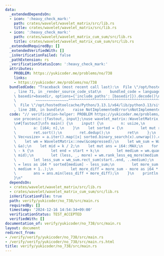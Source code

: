 ```yaml
---
data:
  _extendedDependsOn:
  - icon: ':heavy_check_mark:'
    path: crates/wavelet/wavelet_matrix/src/lib.rs
    title: crates/wavelet/wavelet_matrix/src/lib.rs
  - icon: ':heavy_check_mark:'
    path: crates/wavelet/wavelet_matrix_cum_sum/src/lib.rs
    title: crates/wavelet/wavelet_matrix_cum_sum/src/lib.rs
  _extendedRequiredBy: []
  _extendedVerifiedWith: []
  _isVerificationFailed: false
  _pathExtension: rs
  _verificationStatusIcon: ':heavy_check_mark:'
  attributes:
    PROBLEM: https://yukicoder.me/problems/no/738
    links:
    - https://yukicoder.me/problems/no/738
  bundledCode: "Traceback (most recent call last):\n  File \"/opt/hostedtoolcache/Python/3.13.1/x64/lib/python3.13/site-packages/onlinejudge_verify/documentation/build.py\"\
    , line 71, in _render_source_code_stat\n    bundled_code = language.bundle(stat.path,\
    \ basedir=basedir, options={'include_paths': [basedir]}).decode()\n          \
    \         ~~~~~~~~~~~~~~~^^^^^^^^^^^^^^^^^^^^^^^^^^^^^^^^^^^^^^^^^^^^^^^^^^^^^^^^^^^^^^^^^^\n\
    \  File \"/opt/hostedtoolcache/Python/3.13.1/x64/lib/python3.13/site-packages/onlinejudge_verify/languages/rust.py\"\
    , line 288, in bundle\n    raise NotImplementedError\nNotImplementedError\n"
  code: "// verification-helper: PROBLEM https://yukicoder.me/problems/no/738\n\n\
    use proconio::{fastout, input};\nuse wavelet_matrix::WaveletMatrix;\nuse wavelet_matrix_cum_sum::WaveletMatrixCumSum;\n\
    \n#[fastout]\nfn main() {\n    input! {\n        n: usize,\n        k: usize,\n\
    \        a: [i64; n],\n    }\n    let sorted = {\n        let mut ret = a.clone();\n\
    \        ret.sort();\n        ret.dedup();\n        ret\n    };\n    let compressed:\
    \ Vec<usize> = a.iter().map(|x| sorted.binary_search(x).unwrap()).collect();\n\
    \    let wm = WaveletMatrix::new(&compressed);\n    let wm_sum = WaveletMatrixCumSum::new(&compressed,\
    \ &a);\n    let mid = k / 2;\n    let mut ans = i64::MAX;\n    for start in 0..=n\
    \ - k {\n        let end = start + k;\n        let medium = wm.quantile(start..end,\
    \ mid);\n        let (less, _, more) = wm.rank_less_eq_more(medium, start..end);\n\
    \        let less_sum = wm_sum.rect_sum(start..end, ..medium);\n        let less_diff\
    \ = less as i64 * sorted[medium] - less_sum;\n        let more_sum = wm_sum.rect_sum(start..end,\
    \ medium + 1..);\n        let more_diff = more_sum - more as i64 * sorted[medium];\n\
    \        ans = ans.min(less_diff + more_diff);\n    }\n    println!(\"{}\", ans);\n\
    }\n"
  dependsOn:
  - crates/wavelet/wavelet_matrix/src/lib.rs
  - crates/wavelet/wavelet_matrix_cum_sum/src/lib.rs
  isVerificationFile: true
  path: verify/yukicoder/no_738/src/main.rs
  requiredBy: []
  timestamp: '2024-12-16 14:54:34+09:00'
  verificationStatus: TEST_ACCEPTED
  verifiedWith: []
documentation_of: verify/yukicoder/no_738/src/main.rs
layout: document
redirect_from:
- /verify/verify/yukicoder/no_738/src/main.rs
- /verify/verify/yukicoder/no_738/src/main.rs.html
title: verify/yukicoder/no_738/src/main.rs
---
```


